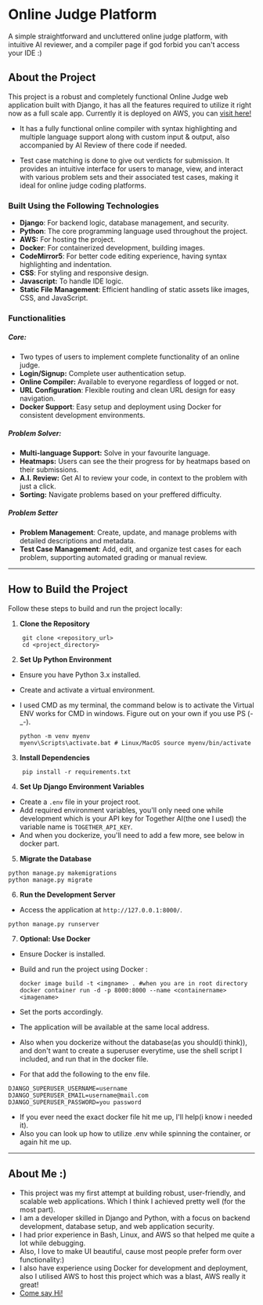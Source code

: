 # Online Judge Platform
A simple straightforward and uncluttered online judge platform, with intuitive AI reviewer, and a compiler page if god forbid you can't access your IDE :)

## About the Project

This project is a robust and completely functional Online Judge web application built with Django, it has all the features required to utilize it right now as  a full scale app.
Currently it is deployed on AWS, you can <a href="www.bonsaicode.software">visit here!</a>
- It has a fully functional online compiler with syntax highlighting and multiple language support along with custom input & output, also accompanied by AI Review of there code if needed.
  
 - Test case matching is done to give out verdicts for submission. It provides an intuitive interface for users to manage, view, and interact with various problem sets and their associated test cases, making it ideal for online judge coding platforms.


### Built Using the Following Technologies

- **Django**: For backend logic, database management, and security.
- **Python**: The core programming language used throughout the project.
- **AWS:** For hosting the project.
- **Docker**: For containerized development, building images.
- **CodeMirror5**: For better code editing experience, having syntax highlighting and indentation.
- **CSS**: For styling and responsive design.
- **Javascript:** To handle IDE logic.
- **Static File Management**: Efficient handling of static assets like images, CSS, and JavaScript.

### Functionalities
##### Core:
- Two types of users to implement complete functionality of an online judge.
- **Login/Signup:** Complete user authentication setup.
- **Online Compiler:** Available to everyone regardless of logged or not.
- **URL Configuration**: Flexible routing and clean URL design for easy navigation.
- **Docker Support**: Easy setup and deployment using Docker for consistent development environments.

##### Problem Solver:
- **Multi-language Support:** Solve in your favourite language.
- **Heatmaps:** Users can see the their progress for by heatmaps based on their submissions.
- **A.I. Review:** Get AI to review your code, in context to the problem with just a click.
- **Sorting:** Navigate problems based on your preffered difficulty.
##### Problem Setter
-  **Problem Management**: Create, update, and manage problems with detailed descriptions and metadata.
- **Test Case Management**: Add, edit, and organize test cases for each problem, supporting automated grading or manual review.


---

## How to Build the Project

Follow these steps to build and run the project locally:

1. **Clone the Repository**

```
	git clone <repository_url>
	cd <project_directory>
```

2. **Set Up Python Environment**

- Ensure you have Python 3.x installed.
- Create and activate a virtual environment.
- I used CMD as my terminal, the command below is to activate the Virtual ENV works for CMD in windows. Figure out on your own if you use PS (-_-).

  ```
  python -m venv myenv
  myenv\Scripts\activate.bat # Linux/MacOS source myenv/bin/activate  
  ```

3. **Install Dependencies**
```
	pip install -r requirements.txt
````

4. **Set Up Django Environment Variables**

- Create a `.env` file in your project root.
- Add required environment variables, you'll only need one while development which is your API key for Together AI(the one I used) the variable name is `TOGETHER_API_KEY`.
- And when you dockerize, you'll need to add a few more, see below in docker part.

5. **Migrate the Database**

```
python manage.py makemigrations
python manage.py migrate
````


6. **Run the Development Server**
- Access the application at `http://127.0.0.1:8000/`.
```
python manage.py runserver
````

7. **Optional: Use Docker**

- Ensure Docker is  installed.
- Build and run the project using Docker :

  ```
  docker image build -t <imgname> . #when you are in root directory
  docker container run -d -p 8000:8000 --name <containername> <imagename>
  ```
- Set the ports accordingly.
- The application will be available at the same local address.
- Also when you dockerize without the database(as you should(i think)), and don't want to create a superuser everytime, use the shell script I included, and run that in the docker file.
- For that add the following to the env file.
```
DJANGO_SUPERUSER_USERNAME=username
DJANGO_SUPERUSER_EMAIL=username@mail.com
DJANGO_SUPERUSER_PASSWORD=you password
````
- If you ever need the exact docker file hit me up, I'll help(i know i needed it).
- Also you can look up how to utilize .env while spinning the container, or again hit me up.
---

## About Me :)
- This project was my first attempt at building robust, user-friendly, and scalable web applications. Which I think I achieved pretty well (for the most part).
- I am a developer skilled in Django and Python, with a focus on backend development, database setup, and web application security.
- I had prior experience in Bash, Linux, and AWS so that helped me quite a lot while debugging.
- Also, I love to make UI beautiful, cause most people prefer  form  over functionality:)
- I also have experience using Docker for development and deployment, also I utilised AWS to host this project which was a blast, AWS really it great!
- <a href="https://www.linkedin.com/in/singh-abhay175">Come say Hi!</a>
